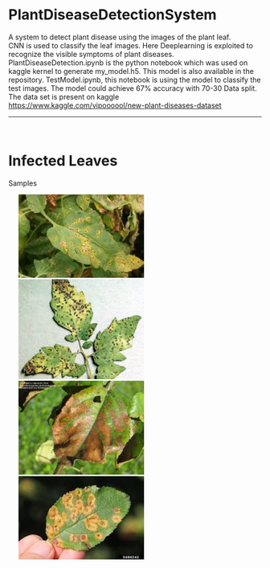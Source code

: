 # PlantDiseaseDetectionSystem
A system to detect plant disease using the images of the plant leaf.<br/>
CNN is used to classify the leaf images. Here Deeplearning is exploited to recognize the visible symptoms of plant diseases.  	PlantDiseaseDetection.ipynb is the python notebook which was used on kaggle kernel to generate my_model.h5. This model is also available in the repository. TestModel.ipynb, this notebook is using the model to classify the test images. The model could achieve 67% accuracy with 70-30 Data split.<br/>
The data set is present on kaggle<br/>
<a herf="https://www.kaggle.com/vipoooool/new-plant-diseases-dataset">https://www.kaggle.com/vipoooool/new-plant-diseases-dataset</a>
<br/>
<hr/>
<br/>
<h1> Infected Leaves </h1>
Samples
<p float="left">
  <img src="im1.jpg" width="250" hspace="20"/>
  <img src="im2.jpg" width="250" hspace="20"/>
  <img src="im3.jpg" width="250" hspace="20"/>
  <img src="im4.jpg" width="250" hspace="20"/>
</p>
